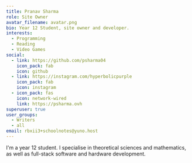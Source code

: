 ```yaml
---
title: Pranav Sharma
role: Site Owner
avatar_filename: avatar.png
bio: Year 12 Student, site owner and developer.
interests:
  - Programming
  - Reading
  - Video Games
social:
  - link: https://github.com/psharma04
    icon_pack: fab
    icon: github
  - link: https://instagram.com/hyperbolicpurple
    icon_pack: fab
    icon: instagram
  - icon_pack: fas
    icon: network-wired
    link: https://psharma.ovh
superuser: true
user_groups:
  - Writers
  - all
email: rbxii3+schoolnotes@yuno.host
---
```

I'm a year 12 student. I specialise in theoretical sciences and mathematics, as well as full-stack software and hardware development.
